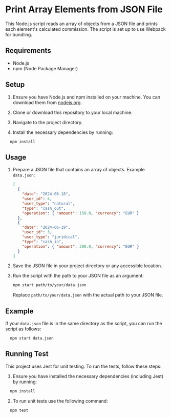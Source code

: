 # Print Array Elements from JSON File

This Node.js script reads an array of objects from a JSON file and prints each element's calculated commission. The script is set up to use Webpack for bundling.

## Requirements

- Node.js
- npm (Node Package Manager)

## Setup

1. Ensure you have Node.js and npm installed on your machine. You can download them from [nodejs.org](https://nodejs.org/).

2. Clone or download this repository to your local machine.

3. Navigate to the project directory.

4. Install the necessary dependencies by running:

  ```
    npm install
  ```

## Usage

1. Prepare a JSON file that contains an array of objects. Example `data.json`:

    ```json
    [
      {
        "date": "2024-06-18",
        "user_id": 4,
        "user_type": "natural",
        "type": "cash_out",
        "operation": { "amount": 150.0, "currency": "EUR" }
      },
      {
        "date": "2024-06-19",
        "user_id": 3,
        "user_type": "juridical",
        "type": "cash_in",
        "operation": { "amount": 200.0, "currency": "EUR" }
      }
    ]
    ```

2. Save the JSON file in your project directory or any accessible location.

3. Run the script with the path to your JSON file as an argument:

    ```sh
    npm start path/to/your/data.json
    ```

    Replace `path/to/your/data.json` with the actual path to your JSON file.

## Example

If your `data.json` file is in the same directory as the script, you can run the script as follows:

  ```
    npm start data.json

  ```
## Running Test

This project uses Jest for unit testing. To run the tests, follow these steps:

1. Ensure you have installed the necessary dependencies (including Jest) by running:
  ```sh
    npm install
  ```
2. To run unit tests use the following command:

  ```sh
    npm test
  ```

